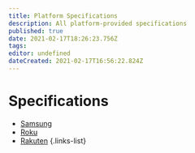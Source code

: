 ```yaml
---
title: Platform Specifications
description: All platform-provided specifications
published: true
date: 2021-02-17T18:26:23.756Z
tags: 
editor: undefined
dateCreated: 2021-02-17T16:56:22.824Z
---
```


# Specifications

- [Samsung](/tv_plus_channel_data_specification_v1.07_190829.pdf)
- [Roku](/therokuchannelfeedspecification_v2.9.1.pdf)
- [Rakuten](/rakutentv_feed_integration.pdf)
{.links-list}